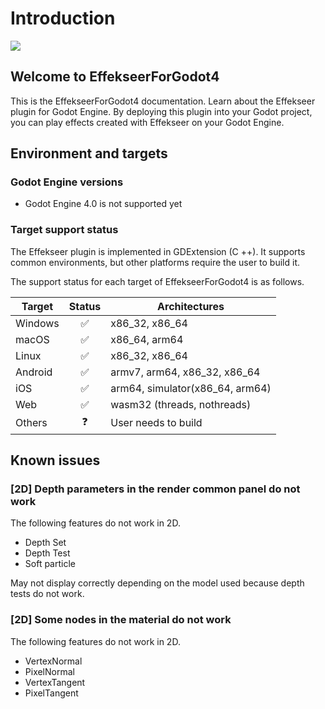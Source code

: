 ﻿# Introduction

![](../img/Godot_effekseer.png)

## Welcome to EffekseerForGodot4
This is the EffekseerForGodot4 documentation.
Learn about the Effekseer plugin for Godot Engine.
By deploying this plugin into your Godot project, you can play effects created with Effekseer on your Godot Engine.

## Environment and targets

### Godot Engine versions
- Godot Engine 4.0 is not supported yet

### Target support status

The Effekseer plugin is implemented in GDExtension (C ++).
It supports common environments, but other platforms require the user to build it.

The support status for each target of EffekseerForGodot4 is as follows.

| Target | Status | Architectures |
|-----------|:-------:|---------------|
| Windows   | ✅ | x86_32, x86_64 |
| macOS     | ✅ | x86_64, arm64 |
| Linux     | ✅ | x86_32, x86_64 |
| Android   | ✅ | armv7, arm64, x86_32, x86_64 |
| iOS       | ✅ | arm64, simulator(x86_64, arm64) |
| Web       | ✅ | wasm32 (threads, nothreads) |
| Others    | ❓ | User needs to build | 


## Known issues

### [2D] Depth parameters in the render common panel do not work

The following features do not work in 2D.

- Depth Set
- Depth Test
- Soft particle

May not display correctly depending on the model used because depth tests do not work.

### [2D] Some nodes in the material do not work

The following features do not work in 2D.

- VertexNormal
- PixelNormal
- VertexTangent
- PixelTangent
